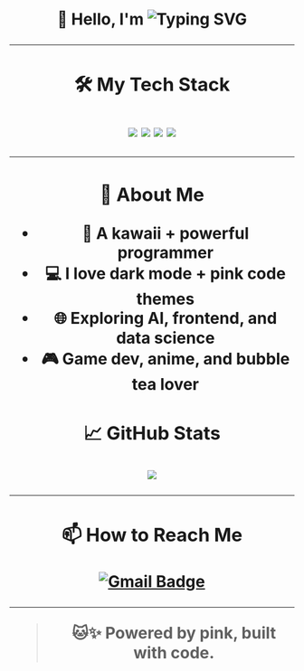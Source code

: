 <h1 align="center">🎀 Hello, I'm  <span style="color:pink>Yaqin</span> 🐱</h1>
<p align="center">
    <img src="https://readme-typing-svg.demolab.com?font=Fira+Code&size=22&pause=1000&color=FF69B4&center=true&vCenter=true&width=440&lines=💻+Coding+is+my+magic;🪄+Turning+coffee+into+code;🌸+Cute%2C+Techy+%26+Deadly" alt="Typing SVG" />
</p>

---

### 🛠️ My Tech Stack
<p align="center">
    <img src="https://img.shields.io/badge/Python-ff69b4?style=for-the-badge&logo=python&logoColor=white" />
    <img src="https://img.shields.io/badge/HTML5-ff69b4?style=for-the-badge&logo=html5&logoColor=white" />
    <img src="https://img.shields.io/badge/CSS3-ff69b4?style=for-the-badge&logo=css3&logoColor=white" />
    <img src="https://img.shields.io/badge/React-ff69b4?style=for-the-badge&logo=react&logoColor=white" />
</p>

---

### 💖 About Me
- 🎀 A kawaii + powerful programmer
- 💻 I love dark mode + pink code themes
- 🌐 Exploring AI, frontend, and data science
- 🎮 Game dev, anime, and bubble tea lover

### 📈 GitHub Stats

<p align="center">
  <img src="https://github-readme-stats.vercel.app/api?username=Yaqin&show_icons=true&theme=radical&title_color=ff69b4&icon_color=ff69b4&text_color=ffffff&bg_color=000000" />
</p>

---

### 📫 How to Reach Me

[![Gmail Badge](https://img.shields.io/badge/-yaqinshe3@gmail.com-ff69b4?style=flat-square&logo=Gmail&logoColor=white&link=mailto:yaqinshe3@gmail.com)](mailto:yaqinshe3@gmail.com)

---

> 🐱✨ Powered by pink, built with code.





